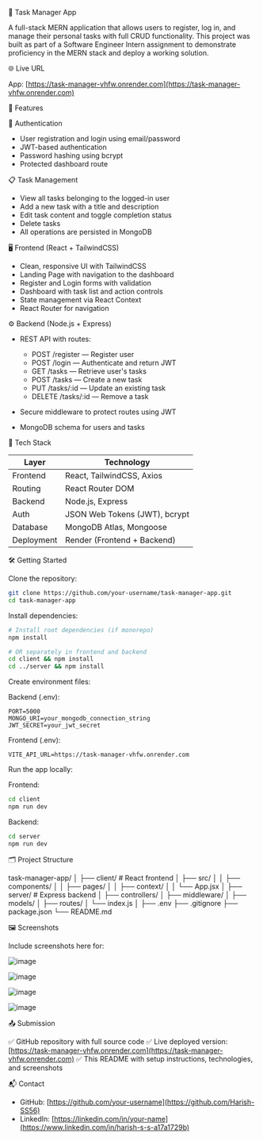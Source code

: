  📝 Task Manager App

A full-stack MERN application that allows users to register, log in, and manage their personal tasks with full CRUD functionality. This project was built as part of a Software Engineer Intern assignment to demonstrate proficiency in the MERN stack and deploy a working solution.

🌐 Live URL

 App: [https://task-manager-vhfw.onrender.com](https://task-manager-vhfw.onrender.com)

🎯 Features

🔐 Authentication

* User registration and login using email/password
* JWT-based authentication
* Password hashing using bcrypt
* Protected dashboard route

📋 Task Management

* View all tasks belonging to the logged-in user
* Add a new task with a title and description
* Edit task content and toggle completion status
* Delete tasks
* All operations are persisted in MongoDB

🖥️ Frontend (React + TailwindCSS)

* Clean, responsive UI with TailwindCSS
* Landing Page with navigation to the dashboard
* Register and Login forms with validation
* Dashboard with task list and action controls
* State management via React Context
* React Router for navigation

⚙️ Backend (Node.js + Express)

* REST API with routes:

  * POST /register — Register user
  * POST /login — Authenticate and return JWT
  * GET /tasks — Retrieve user's tasks
  * POST /tasks — Create a new task
  * PUT /tasks/\:id — Update an existing task
  * DELETE /tasks/\:id — Remove a task
* Secure middleware to protect routes using JWT
* MongoDB schema for users and tasks

🧰 Tech Stack

| Layer      | Technology                    |
| ---------- | ----------------------------- |
| Frontend   | React, TailwindCSS, Axios     |
| Routing    | React Router DOM              |
| Backend    | Node.js, Express              |
| Auth       | JSON Web Tokens (JWT), bcrypt |
| Database   | MongoDB Atlas, Mongoose       |
| Deployment | Render (Frontend + Backend)   |

🛠️ Getting Started

Clone the repository:

```bash
git clone https://github.com/your-username/task-manager-app.git
cd task-manager-app
```

Install dependencies:

```bash
# Install root dependencies (if monorepo)
npm install

# OR separately in frontend and backend
cd client && npm install
cd ../server && npm install
```

Create environment files:

Backend (.env):

```env
PORT=5000
MONGO_URI=your_mongodb_connection_string
JWT_SECRET=your_jwt_secret
```

Frontend (.env):

```env
VITE_API_URL=https://task-manager-vhfw.onrender.com
```

Run the app locally:

Frontend:

```bash
cd client
npm run dev
```

Backend:

```bash
cd server
npm run dev
```

🗂️ Project Structure

task-manager-app/
│
├── client/                  # React frontend
│   ├── src/
│   │   ├── components/
│   │   ├── pages/
│   │   ├── context/
│   │   └── App.jsx
│
├── server/                  # Express backend
│   ├── controllers/
│   ├── middleware/
│   ├── models/
│   ├── routes/
│   └── index.js
│
├── .env
├── .gitignore
├── package.json
└── README.md

🖼️ Screenshots

Include screenshots here for:

![image](https://github.com/user-attachments/assets/6c5f1dc3-297f-44ed-b634-6818ade1ab2b)

![image](https://github.com/user-attachments/assets/0f50e4fe-ba79-4adb-969a-e794c5a6ce69)

![image](https://github.com/user-attachments/assets/ec04ac4a-992d-4d06-ad65-16a39069e207)

![image](https://github.com/user-attachments/assets/d4a2b722-b16c-44bc-b05b-c98f98c1fc77)


📤 Submission

✅ GitHub repository with full source code
✅ Live deployed version: [https://task-manager-vhfw.onrender.com](https://task-manager-vhfw.onrender.com)
✅ This README with setup instructions, technologies, and screenshots

📬 Contact

* GitHub: [https://github.com/your-username](https://github.com/Harish-SS56)
* LinkedIn: [https://linkedin.com/in/your-name](https://www.linkedin.com/in/harish-s-s-a17a1729b)



